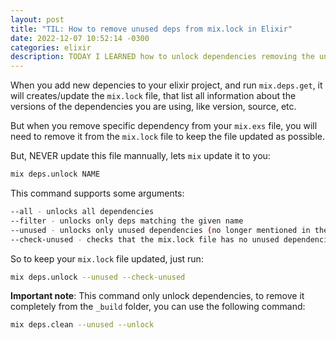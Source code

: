 ```yaml
---
layout: post
title: "TIL: How to remove unused deps from mix.lock in Elixir"
date: 2022-12-07 10:52:14 -0300
categories: elixir
description: TODAY I LEARNED how to unlock dependencies removing the unused one from your mix.lock file
---
```


When you add new depencies to your elixir project, and run `mix.deps.get`, it will creates/update the `mix.lock` file, that list all information about the versions of the dependencies you are using, like version, source, etc.

But when you remove specific dependency from your `mix.exs` file, you will need to remove it from the `mix.lock` file to keep the file updated as possible.

But, NEVER update this file mannually, lets `mix` update it to you:

```bash
mix deps.unlock NAME
```

This command supports some arguments:

```bash
--all - unlocks all dependencies
--filter - unlocks only deps matching the given name
--unused - unlocks only unused dependencies (no longer mentioned in the mix.exs file)
--check-unused - checks that the mix.lock file has no unused dependencies. This is useful in pre-commit hooks and CI scripts if you want to reject contributions with extra dependencies
```

So to keep your `mix.lock` file updated, just run:

```bash
mix deps.unlock --unused --check-unused
```
**Important note**: This command only unlock dependencies, to remove it completely from the `_build` folder, you can use the following command:

```bash
mix deps.clean --unused --unlock
```
